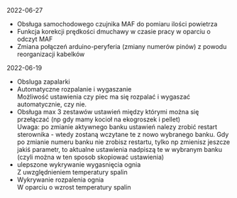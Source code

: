 
2022-06-27

* Obsługa samochodowego czujnika MAF do pomiaru ilości powietrza
* Funkcja korekcji prędkości dmuchawy w czasie pracy w oparciu o odczyt MAF
* Zmiana połączeń arduino-peryferia (zmiany numerów pinów) z powodu reorganizacji kabelków

2022-06-19

* Obsluga zapalarki 
* Automatyczne rozpalanie i wygaszanie <br>Możliwość ustawienia czy piec ma się rozpalać i wygaszać automatycznie, czy nie.
* Obsługa max 3 zestawów ustawień między którymi można się przełączać (np gdy mamy kocioł na ekogroszek i pellet)<br> Uwaga: po zmianie aktywnego banku ustawień nalezy zrobić restart sterownika - wtedy zostaną wczytane te z nowo wybranego banku. Gdy po zmianie numeru banku nie zrobisz restartu, tylko np zmienisz jeszcze jakiś parametr, to aktualne ustawienia nadpiszą te w wybranym banku (czyli można w ten sposob skopiować ustawienia)
* ulepszone wykrywanie wygasnięcia ognia<br>Z uwzględnieniem temperatury spalin
* Wykrywanie rozpalenia ognia<br>W oparciu o wzrost temperatury spalin


